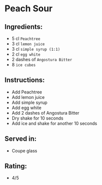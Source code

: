 # Peach Sour

## Ingredients:
- 5 cl `Peachtree`
- 3 cl `lemon juice`
- 3 cl `simple syrup (1:1)`
- 2 cl `egg white`
- 2 dashes of `Angostura Bitter`
- 8 `ice cubes`

## Instructions:
- Add Peachtree
- Add lemon juice
- Add simple syrup
- Add egg white
- Add 2 dashes of Angostura Bitter
- Dry shake for 10 seconds
- Add ice and shake for another 10 seconds

## Served in:
- Coupe glass

## Rating:
- 4/5